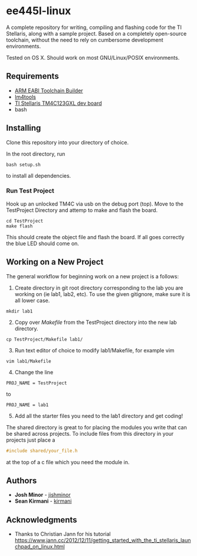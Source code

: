 # ee445l-linux

A complete repository for writing, compiling and flashing code for the TI Stellaris, along with a sample project. Based on a completely open-source toolchain, without the need to rely on cumbersome development environments.

Tested on OS X. Should work on most GNU/Linux/POSIX environments.

## Requirements

 - [ARM EABI Toolchain Builder](https://github.com/jsnyder/arm-eabi-toolchain)
 - [lm4tools](https://github.com/utzig/lm4tools)
 - [TI Stellaris TM4C123GXL dev board](http://www.ti.com/tool/EK-TM4C123GXL)
 - bash


## Installing

Clone this repository into your directory of choice.

In the root directory, run
```
bash setup.sh
```
to install all dependencies.

### Run Test Project

Hook up an unlocked TM4C via usb on the debug port (top).
Move to the TestProject Directory and attemp to make and flash the board.
```
cd TestProject
make flash
```
This should create the object file and flash the board.
If all goes correctly the blue LED should come on.

## Working on a New Project

The general workflow for beginning work on a new project is a follows:
1. Create directory in git root directory corresponding to the lab you are working on (ie lab1, lab2, etc). To use the given gitignore, make sure it is all lower case.
```
mkdir lab1
```
2. Copy over _Makefile_ from the TestProject directory into the new lab directory.
```
cp TestProject/Makefile lab1/
```
3. Run text editor of choice to modify lab1/Makefile, for example vim
```
vim lab1/Makefile
```
4. Change the line
```
PROJ_NAME = TestProject
```
to
```
PROJ_NAME = lab1
```
5. Add all the starter files you need to the lab1 directory and get coding!


The shared directory is great to for placing the modules you write that can be shared across projects.
To include files from this directory in your projects just place a
```c
#include shared/your_file.h
```
at the top of a c file which you need the module in.

## Authors

* **Josh Minor** - [jishminor](https://github.com/jishminor)
* **Sean Kirmani** - [kirmani](https://github.com/kirmani)

## Acknowledgments

* Thanks to Christian Jann for his tutorial https://www.jann.cc/2012/12/11/getting_started_with_the_ti_stellaris_launchpad_on_linux.html
